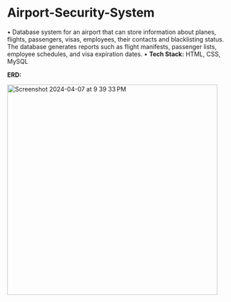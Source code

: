 # Airport-Security-System

• Database system for an airport that can store information about planes, flights, passengers, visas, employees, their contacts and blacklisting status. The database generates reports such as flight manifests, passenger lists, employee schedules, and visa expiration dates. 
• **Tech Stack:** HTML, CSS, MySQL        

**ERD:**

<img width="486" alt="Screenshot 2024-04-07 at 9 39 33 PM" src="https://github.com/AnnadaD/Airport-Security-System/assets/94922120/a6785991-6922-44e0-a07b-a6c28f79849c">
